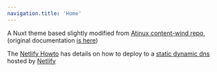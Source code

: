 ```yaml
---
navigation.title: 'Home'
---
```


A Nuxt theme based slightly modified from [Atinux content-wind repo](https://github.com/Atinux/content-wind), (original documentation [is here](/original))

The [Netlify Howto](/howtos/netlify) has details on how to deploy to a [static dynamic dns](https://classy-eclair-91e1cb.netlify.app/) hosted by [Netlify](https://www.netlify.com/)



<div class="p-8 bg-gray-100">
  <div class="grid grid-cols-1 md:grid-cols-2 lg:grid-cols-3 gap-4 lg:gap-8">
    <div class="p-4rounded-md flex items-center justify-center"><Icon name="logos:nuxt" size="5em"/> </div>
    <div class="p-4rounded-md flex items-center justify-center"><Icon name="logos:netlify" size="5em"/> </div>
    <div class="p-4rounded-md flex items-center justify-center"><Icon name="logos:tailwindcss" size="5em"/> </div>
    <div class="p-4rounded-md flex items-center justify-center"><Icon name="logos:vue" size="5em"/> </div>
    <div class="p-4rounded-md flex items-center justify-center"><Icon name="logos:markdown" size="5em"/> </div>
  </div>
</div>

